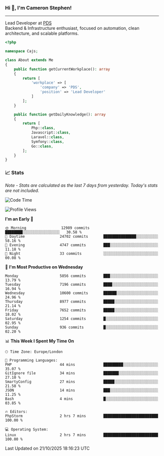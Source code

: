 ### Hi 👋, I'm Cameron Stephen!

---

Lead Developer at [PDS](https://prindatasolutions.co.uk)  
Backend & Infrastructure enthusiast, focused on automation, clean architecture, and scalable platforms.


```php
<?php

namespace Cajs;

class About extends Me
{
    public function getCurrentWorkplace(): array
    {
        return [
            'workplace' => [
                'company' => 'PDS',
                'position' => 'Lead Developer'
            ]
        ];
    }

    public function getDailyKnowledge(): array
    {
        return [
            Php::class,
            Javascript::class,
            Laravel::class,
            Symfony::class,
            Go::class,
        ];
    }
}
```

### 📈 Stats
<p><em>Note - Stats are calculated as the last 7 days from yesterday. Today's stats are not included.</em></p>


<!--START_SECTION:waka-->
![Code Time](http://img.shields.io/badge/Code%20Time-4%2C742%20hrs%209%20mins-blue)

![Profile Views](http://img.shields.io/badge/Profile%20Views-0-blue)

**I'm an Early 🐤** 

```text
🌞 Morning                12989 commits       ████████░░░░░░░░░░░░░░░░░   30.58 % 
🌆 Daytime                24702 commits       ███████████████░░░░░░░░░░   58.16 % 
🌃 Evening                4747 commits        ███░░░░░░░░░░░░░░░░░░░░░░   11.18 % 
🌙 Night                  33 commits          ░░░░░░░░░░░░░░░░░░░░░░░░░   00.08 % 
```
📅 **I'm Most Productive on Wednesday** 

```text
Monday                   5856 commits        ███░░░░░░░░░░░░░░░░░░░░░░   13.79 % 
Tuesday                  7196 commits        ████░░░░░░░░░░░░░░░░░░░░░   16.94 % 
Wednesday                10600 commits       ██████░░░░░░░░░░░░░░░░░░░   24.96 % 
Thursday                 8977 commits        █████░░░░░░░░░░░░░░░░░░░░   21.14 % 
Friday                   7652 commits        █████░░░░░░░░░░░░░░░░░░░░   18.02 % 
Saturday                 1254 commits        █░░░░░░░░░░░░░░░░░░░░░░░░   02.95 % 
Sunday                   936 commits         █░░░░░░░░░░░░░░░░░░░░░░░░   02.20 % 
```


📊 **This Week I Spent My Time On** 

```text
🕑︎ Time Zone: Europe/London

💬 Programming Languages: 
PHP                      44 mins             █████████░░░░░░░░░░░░░░░░   35.07 % 
GitIgnore file           34 mins             ███████░░░░░░░░░░░░░░░░░░   27.10 % 
SmartyConfig             27 mins             █████░░░░░░░░░░░░░░░░░░░░   21.58 % 
JSON                     14 mins             ███░░░░░░░░░░░░░░░░░░░░░░   11.25 % 
Bash                     4 mins              █░░░░░░░░░░░░░░░░░░░░░░░░   03.85 % 

🔥 Editors: 
PhpStorm                 2 hrs 7 mins        █████████████████████████   100.00 % 

💻 Operating System: 
Linux                    2 hrs 7 mins        █████████████████████████   100.00 % 
```


 Last Updated on 21/10/2025 18:16:23 UTC
<!--END_SECTION:waka-->

